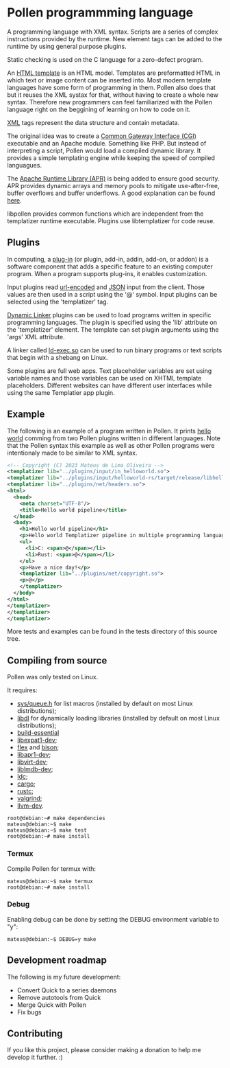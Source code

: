 # Pollen programmming language

A programming language with XML syntax.
Scripts are a series of complex instructions provided by
the runtime. New element tags can be added to the
runtime by using general purpose plugins.

Static checking is used on the C language for a zero-defect program.

An [HTML template](https://en.wikipedia.org/wiki/Web_template_system)
is an HTML model. Templates are
preformatted HTML in which text or image content
can be inserted into. Most modern template languages
have some form of programming in them. Pollen
also does that but it reuses the XML systax for that,
without having to create a whole new syntax. Therefore
new programmers can feel familiarized with the Pollen
language right on the beggining of learning on how to
code on it.

[XML](https://en.wikipedia.org/wiki/XML) tags represent
the data structure and contain metadata.

The original idea was to create a
[Common Gateway Interface (CGI)](https://en.wikipedia.org/wiki/Common_Gateway_Interface)
executable and an Apache module. Something like PHP. But
instead of interpreting a script, Pollen
would load a compiled dynamic library. It provides
a simple templating engine while keeping the speed
of compiled languagues.

The [Apache Runtime Library (APR)](https://apr.apache.org)
is being added to ensure good security.
APR provides dynamic arrays and memory pools to
mitigate use-after-free, buffer overflows and buffer underflows.
A good explanation can be found
[here](http://www.apachetutor.org/dev/pools).

libpollen provides common functions which are independent
from the templatizer runtime executable. Plugins use libtemplatizer
for code reuse.

## Plugins

In computing, a
[plug-in](https://en.wikipedia.org/wiki/Plug-in_(computing))
(or plugin, add-in, addin, add-on, or addon) is a software
component that adds a specific feature to an existing
computer program. When a program supports plug-ins, it
enables customization.

Input plugins read
[url-encoded](https://en.wikipedia.org/wiki/URL_encoding)
and [JSON](https://en.wikipedia.org/wiki/JSON)
input from the client. Those values are then used in a
script using the '@' symbol. Input plugins can be selected
using the 'templatizer' tag.

[Dynamic Linker](https://en.wikipedia.org/wiki/Dynamic_linker)
plugins can be used to load programs written in
specific programming languages. The plugin is specified
using the 'lib' attribute on the 'templatizer' element.
The template can set plugin arguments using the 'args'
XML attribute.

A linker called [ld-exec.so](https://www.wikidata.org/wiki/Q47513204)
can be used to run binary
programs or text scripts that begin with a shebang on
Linux.

Some plugins are full web apps. Text placeholder variables
are set using variable names and those variables can be used
on XHTML template placeholders. Different websites can have
different user interfaces while using the same Templatier
app plugin.

## Example

The following is an example of a program written in Pollen.
It prints [hello world](https://en.wikipedia.org/wiki/%22Hello,_World!%22_program)
comming from two Pollen plugins written in different languages.
Note that the Pollen syntax this example as well as other
Pollen programs were intentionaly made to be similar to
XML syntax.

```xml
<!-- Copyright (C) 2023 Mateus de Lima Oliveira -->
<templatizer lib="../plugins/input/in_helloworld.so">
<templatizer lib="../plugins/input/helloworld-rs/target/release/libhelloworld_rs.so">
<templatizer lib="../plugins/net/headers.so">
<html>
  <head>
    <meta charset="UTF-8"/>
    <title>Hello world pipeline</title>
  </head>
  <body>
    <h1>Hello world pipeline</h1>
    <p>Hello world Templatizer pipeline in multiple programming languages:</p>
    <ul>
      <li>C: <span>@</span></li>
      <li>Rust: <span>@</span></li>
    </ul>
    <p>Have a nice day!</p>
    <templatizer lib="../plugins/net/copyright.so">
    <p>@</p>
    </templatizer>
  </body>
</html>
</templatizer>
</templatizer>
</templatizer>
```

More tests and examples can be found in the tests directory
of this source tree.

## Compiling from source

Pollen was only tested on Linux.

It requires:

  * [sys/queue.h](https://man.freebsd.org/cgi/man.cgi?query=queue&sektion=3) for list macros (installed by default on most Linux distributions);
  * [libdl](https://refspecs.linuxfoundation.org/LSB_3.0.0/LSB-Core-IA64/LSB-Core-IA64/libdl.html) for dynamically loading libraries (installed by default on most Linux distributions);
  * [build-essential](https://packages.debian.org/bullseye/build-essential)
  * [libexpat1-dev](https://packages.debian.org/bullseye/libexpat1-dev);
  * [flex](https://packages.debian.org/bullseye/flex) and [bison](https://packages.debian.org/bullseye/bison);
  * [libapr1-dev](https://packages.debian.org/bullseye/libapr1-dev);
  * [libvirt-dev](https://packages.debian.org/bullseye/libvirt-dev);
  * [liblmdb-dev](https://packages.debian.org/bullseye/liblmdb-dev);
  * [ldc](https://packages.debian.org/bullseye/ldc);
  * [cargo](https://packages.debian.org/bullseye/cargo);
  * [rustc](https://packages.debian.org/bullseye/rustc);
  * [valgrind](https://packages.debian.org/bullseye/valgrind);
  * [llvm-dev](https://packages.debian.org/bullseye/devel/llvm-dev).

```console
root@debian:~# make dependencies
mateus@debian:~$ make
mateus@debian:~$ make test
root@debian:~# make install
```

### Termux

Compile Pollen for termux with:

```console
mateus@debian:~$ make termux
root@debian:~# make install
```

### Debug

Enabling debug can be done by
setting the DEBUG environment
variable to "y":

```console
mateus@debian:~$ DEBUG=y make
```

## Development roadmap

The following is my future development:

  - Convert Quick to a series daemons
  - Remove autotools from Quick
  - Merge Quick with Pollen
  - Fix bugs

## Contributing

If you like this project, please consider making
a donation to help me develop it further. :)
